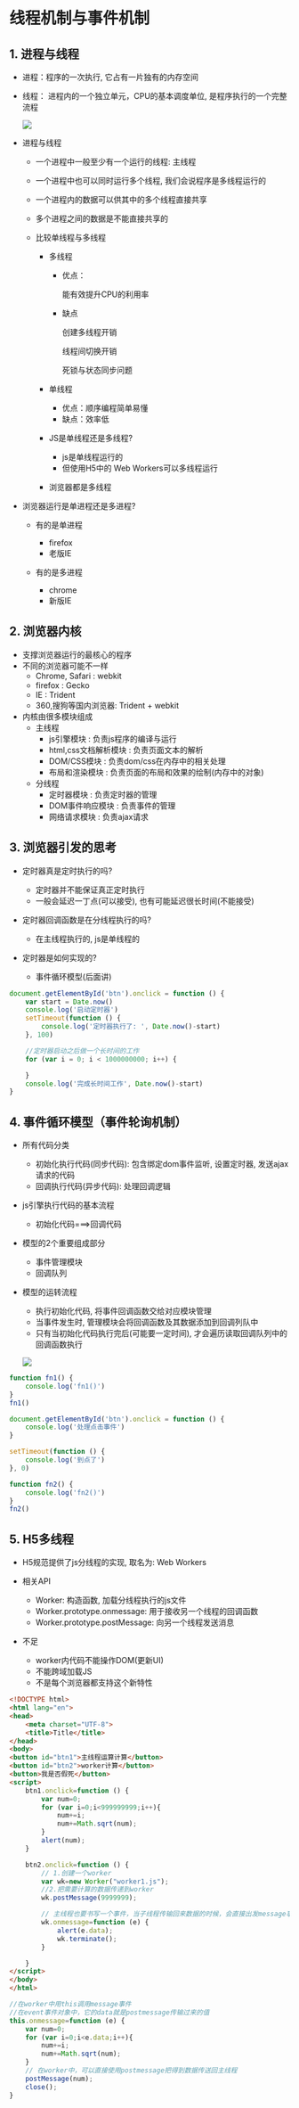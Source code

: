# 线程机制与事件机制

## 1. 进程与线程

- 进程：程序的一次执行, 它占有一片独有的内存空间

- 线程： 进程内的一个独立单元，CPU的基本调度单位, 是程序执行的一个完整流程

  ![](https://tva1.sinaimg.cn/large/007S8ZIlgy1gh4wk6hsqyj30nw09g0tq.jpg)

- 进程与线程
    - 一个进程中一般至少有一个运行的线程: 主线程
    - 一个进程中也可以同时运行多个线程, 我们会说程序是多线程运行的
    - 一个进程内的数据可以供其中的多个线程直接共享
    - 多个进程之间的数据是不能直接共享的

  - 比较单线程与多线程

      - 多线程

          - 优点：

            能有效提升CPU的利用率

        - 缺点

          创建多线程开销

          线程间切换开销

          死锁与状态同步问题

    - 单线程
      - 优点：顺序编程简单易懂
      - 缺点：效率低

    - JS是单线程还是多线程?
      - js是单线程运行的
      - 但使用H5中的 Web Workers可以多线程运行
    - 浏览器都是多线程
- 浏览器运行是单进程还是多进程?
    - 有的是单进程
      - firefox
      - 老版IE

  - 有的是多进程
    - chrome
    - 新版IE



## 2. 浏览器内核

- 支撑浏览器运行的最核心的程序
- 不同的浏览器可能不一样
  - Chrome, Safari : webkit
  - firefox : Gecko
  - IE	: Trident
  - 360,搜狗等国内浏览器: Trident + webkit
- 内核由很多模块组成
  - 主线程
    - js引擎模块 : 负责js程序的编译与运行
    - html,css文档解析模块 : 负责页面文本的解析
    - DOM/CSS模块 : 负责dom/css在内存中的相关处理 
    - 布局和渲染模块 : 负责页面的布局和效果的绘制(内存中的对象)
  - 分线程
    - 定时器模块 : 负责定时器的管理
    - DOM事件响应模块 : 负责事件的管理
    - 网络请求模块 : 负责ajax请求



## 3. 浏览器引发的思考

- 定时器真是定时执行的吗?
    - 定时器并不能保证真正定时执行
    - 一般会延迟一丁点(可以接受), 也有可能延迟很长时间(不能接受)

- 定时器回调函数是在分线程执行的吗?
    - 在主线程执行的, js是单线程的

- 定时器是如何实现的?
    - 事件循环模型(后面讲)



```js
document.getElementById('btn').onclick = function () {
    var start = Date.now()
    console.log('启动定时器')
    setTimeout(function () {
        console.log('定时器执行了: ', Date.now()-start)
    }, 100)

    //定时器启动之后做一个长时间的工作
    for (var i = 0; i < 1000000000; i++) {

    }
    console.log('完成长时间工作', Date.now()-start)
}
```



## 4. 事件循环模型（事件轮询机制）

- 所有代码分类

  - 初始化执行代码(同步代码): 包含绑定dom事件监听, 设置定时器, 发送ajax请求的代码
  - 回调执行代码(异步代码): 处理回调逻辑

- js引擎执行代码的基本流程

  - 初始化代码===>回调代码

- 模型的2个重要组成部分

  - 事件管理模块
  - 回调队列

- 模型的运转流程

  * 执行初始化代码, 将事件回调函数交给对应模块管理
  * 当事件发生时, 管理模块会将回调函数及其数据添加到回调列队中
  * 只有当初始化代码执行完后(可能要一定时间), 才会遍历读取回调队列中的回调函数执行

  ![](https://tva1.sinaimg.cn/large/007S8ZIlgy1gh5zsm0f2cj310p0u076v.jpg)



```js
function fn1() {
    console.log('fn1()')
}
fn1()

document.getElementById('btn').onclick = function () {
    console.log('处理点击事件')
}

setTimeout(function () {
    console.log('到点了')
}, 0)

function fn2() {
    console.log('fn2()')
}
fn2()
```



## 5. H5多线程

- H5规范提供了js分线程的实现, 取名为: Web Workers

- 相关API
    - Worker: 构造函数, 加载分线程执行的js文件
    - Worker.prototype.onmessage: 用于接收另一个线程的回调函数
    - Worker.prototype.postMessage: 向另一个线程发送消息
- 不足
    - worker内代码不能操作DOM(更新UI)
    - 不能跨域加载JS
    - 不是每个浏览器都支持这个新特性

```html
<!DOCTYPE html>
<html lang="en">
<head>
    <meta charset="UTF-8">
    <title>Title</title>
</head>
<body>
<button id="btn1">主线程运算计算</button>
<button id="btn2">worker计算</button>
<button>我是否假死</button>
<script>
    btn1.onclick=function () {
        var num=0;
        for (var i=0;i<999999999;i++){
            num+=i;
            num+=Math.sqrt(num);
        }
        alert(num);
    }

    btn2.onclick=function () {
        // 1.创建一个worker
        var wk=new Worker("worker1.js");
        //2.把需要计算的数据传递到worker
        wk.postMessage(9999999);

        // 主线程也要书写一个事件，当子线程传输回来数据的时候，会直接出发message事件
        wk.onmessage=function (e) {
            alert(e.data);
            wk.terminate();
        }

    }
</script>
</body>
</html>
```



```js
//在worker中用this调用message事件
//在event事件对象中，它的data就是postmessage传输过来的值
this.onmessage=function (e) {
    var num=0;
    for (var i=0;i<e.data;i++){
        num+=i;
        num+=Math.sqrt(num);
    }
    // 在worker中，可以直接使用postmessage把得到数据传送回主线程
    postMessage(num);
    close();
}
```

